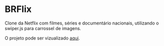 # BRFlix

Clone da Netflix com filmes, séries e documentário nacionais, utilizando o swiper.js para carrossel de imagens.

O projeto pode ser vizualizado [aqui](https://mojisilva.github.io/brflix/).